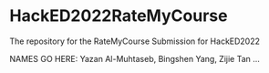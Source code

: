 # HackED2022RateMyCourse

The repository for the RateMyCourse Submission for HackED2022

NAMES GO HERE:
Yazan Al-Muhtaseb, Bingshen Yang, Zijie Tan
...
